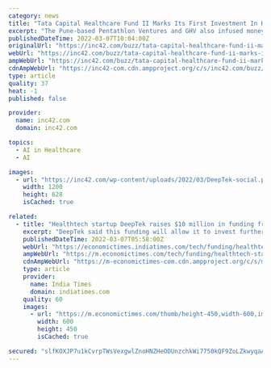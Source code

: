 ```yaml
---
category: news
title: "Tata Capital Healthcare Fund II Marks Its First Investment In Healthcare With $10 Mn Infusion In Healthtech DeepTek"
excerpt: "The Pune-based Pentathlon Ventures and GHV also infused money in DeepTek’s funding round along with Tata Capital Healthcare Fund II"
publishedDateTime: 2022-03-07T10:04:00Z
originalUrl: "https://inc42.com/buzz/tata-capital-healthcare-fund-ii-marks-its-first-investment-in-healthcare-with-10-mn-infusion-in-healthtech-deeptek/"
webUrl: "https://inc42.com/buzz/tata-capital-healthcare-fund-ii-marks-its-first-investment-in-healthcare-with-10-mn-infusion-in-healthtech-deeptek/"
ampWebUrl: "https://inc42.com/buzz/tata-capital-healthcare-fund-ii-marks-its-first-investment-in-healthcare-with-10-mn-infusion-in-healthtech-deeptek/amp/"
cdnAmpWebUrl: "https://inc42-com.cdn.ampproject.org/c/s/inc42.com/buzz/tata-capital-healthcare-fund-ii-marks-its-first-investment-in-healthcare-with-10-mn-infusion-in-healthtech-deeptek/amp/"
type: article
quality: 37
heat: -1
published: false

provider:
  name: inc42.com
  domain: inc42.com

topics:
  - AI in Healthcare
  - AI

images:
  - url: "https://inc42.com/wp-content/uploads/2022/03/DeepTek-social.png"
    width: 1200
    height: 628
    isCached: true

related:
  - title: "Healthtech startup DeepTek raises $10 million in funding from Tata Capital Healthcare Fund, others"
    excerpt: "DeepTek said this funding will allow it to invest further in global outreach and also in securing important regulatory approvals."
    publishedDateTime: 2022-03-07T05:58:00Z
    webUrl: "https://economictimes.indiatimes.com/tech/funding/healthtech-startup-deeptek-raises-10-million-in-funding-from-tata-capital-healthcare-fund-others/articleshow/90045534.cms"
    ampWebUrl: "https://m.economictimes.com/tech/funding/healthtech-startup-deeptek-raises-10-million-in-funding-from-tata-capital-healthcare-fund-others/amp_articleshow/90045534.cms"
    cdnAmpWebUrl: "https://m-economictimes-com.cdn.ampproject.org/c/s/m.economictimes.com/tech/funding/healthtech-startup-deeptek-raises-10-million-in-funding-from-tata-capital-healthcare-fund-others/amp_articleshow/90045534.cms"
    type: article
    provider:
      name: India Times
      domain: indiatimes.com
    quality: 60
    images:
      - url: "https://m.economictimes.com/thumb/height-450,width-600,imgsize-1429966,msid-90045538/healthcare-startup-funding.jpg"
        width: 600
        height: 450
        isCached: true

secured: "slfKOXJP7u1kCvrpTWsVexgwlZnoHNZHeODUnzchkWi7750kQF9ZoLZkwyqaAUULBOlYiQD5X2/fVLgD673h3vkB0a7L7MrUoGiNhIANmN0rQDAAcehqJxpT5PKdFB/BWuGm/2X73le10f1dD9LaxQ5BhGixOl0rHOwgtNDpUSeXzGERWmiu6nY24spkw3sAlhCUQvRNpPTxrftK2ngACt7RfbERgN8L1Qn7xMMHi1m4Y3wPBNuIsYDN49ffXJzpFx9MpGRac8OrpbIZ7dhBEkI5RdBUZHgmgqCXdP6Aregth14GDZ/BXnhQq+ILtLgfCVTTEpbNHzwsWToD3+cMmjO09FWwF6IlRg/DtY85ELQ=;bfKfNCus0N+a0EE0L1hAJg=="
---
```


